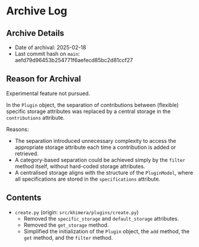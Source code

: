 # Archive Log

## Archive Details

- Date of archival: 2025-02-18
- Last commit hash on `main`: aefd79d96453b254771f6aefecd85bc2d81ccf27

## Reason for Archival

Experimental feature not pursued.

In the `Plugin` object, the separation of contributions between (flexible) specific storage
attributes was replaced by a central storage in the `contributions` attribute.

Reasons:

- The separation introduced unnecessary complexity to access the appropriate storage attribute each
  time a contribution is added or retrieved.
- A category-based separation could be achieved simply by the `filter` method itself, without hard-coded
  storage attributes.
- A centralised storage aligns with the structure of the `PluginModel`, where all specifications are stored
  in the `specifications` attribute.

## Contents

- `create.py` (origin: `src/khimera/plugins/create.py`)
  - Removed the `specific_storage` and `default_storage` attributes.
  - Removed the `get_storage` method.
  - Simplified the initialization of the `Plugin` object, the `add` method, the `get` method, and
    the `filter` method.

